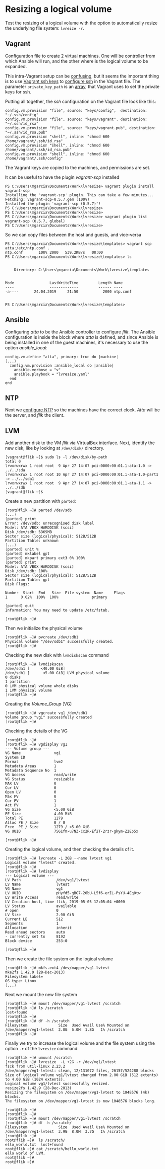 # Resizing a logical volume

Test the resizing of a logical volume with the option to automatically resize the underlying file system: `lvreize -r`.

## Vagrant

Configuration file to create 2 virtual machines. One will be controller from which Ansible will run, and the other where is the logical volume to be expanded.

This intra-Vagrant setup can be [confusing](https://stackoverflow.com/questions/27005400/vagrant-multiple-machines-inter-ssh-key-authentication), but it seems the important thing is to use [Vagrant ssh keys](https://github.com/hashicorp/vagrant/tree/master/keys) to [configure ssh](https://www.vagrantup.com/docs/vagrantfile/ssh_settings.html) in the Vagrant file. The parameter `private_key_path` is an [array](https://ermaker.github.io/blog/2015/11/18/change-insecure-key-to-my-own-key-on-vagrant.html), that Vagrant uses to set the private keys for ssh.

Putting all together, the _ssh_ configuration on the Vagrant file look like this:

    config.vm.provision "file", source: "keys/config",  destination: "~/.ssh/config"
    config.vm.provision "file", source: "keys/vagrant", destination: "~/.ssh/id_rsa"
    config.vm.provision "file", source: "keys/vagrant.pub", destination: "~/.ssh/id_rsa.pub"
    config.vm.provision "shell", inline: "chmod 600 /home/vagrant/.ssh/id_rsa"
    config.vm.provision "shell", inline: "chmod 600 /home/vagrant/.ssh/id_rsa.pub"
    config.vm.provision "shell", inline: "chmod 600 /home/vagrant/.ssh/config"

The Vagrant keys are copied to the machines, and permissions are set.

It can be useful to have the plugin _vagrant-scp_ installed

    PS C:\Users\mgarcia\Documents\Work\lvresize> vagrant plugin install vagrant-scp
    Installing the 'vagrant-scp' plugin. This can take a few minutes...
    Fetching: vagrant-scp-0.5.7.gem (100%)
    Installed the plugin 'vagrant-scp (0.5.7)'!
    PS C:\Users\mgarcia\Documents\Work\lvresize>
    PS C:\Users\mgarcia\Documents\Work\lvresize>
    PS C:\Users\mgarcia\Documents\Work\lvresize> vagrant plugin list
    vagrant-scp (0.5.7, global)
    PS C:\Users\mgarcia\Documents\Work\lvresize>

So we can copy files between the host and guests, and vice-versa

    PS C:\Users\mgarcia\Documents\Work\lvresize\templates> vagrant scp atta:/etc/ntp.conf .
    ntp.conf       100% 2000   539.2KB/s   00:00
    PS C:\Users\mgarcia\Documents\Work\lvresize\templates> ls


        Directory: C:\Users\mgarcia\Documents\Work\lvresize\templates


    Mode                LastWriteTime         Length Name
    ----                -------------         ------ ----
    -a----       24.04.2019     21:50           2000 ntp.conf


    PS C:\Users\mgarcia\Documents\Work\lvresize\templates>

## Ansible

Configuring _atta_ to be the Ansible controller to configure _flik_. The Ansible configuration is inside the block where _atta_ is defined, and since Ansible is being installed in one of the guest machines, it's necessary to use the option _ansible_local_:

    config.vm.define "atta", primary: true do |machine|
    (...)
      config.vm.provision :ansible_local do |ansible|
        ansible.verbose = "v"
        ansible.playbook = "lvresize.yaml"
      end
    end

## NTP

Next we [configure NTP](https://www.tecmint.com/install-ntp-server-in-centos/) so the machines have the correct clock. _Atta_ will be the server, and _flik_ the client.

## LVM

Add another disk to the VM _flik_ via VirtualBox interface. Next, identify the new disk, like by looking at `/dev/disk/` directory.

    [vagrant@flik ~]$ sudo ls -l /dev/disk/by-path
    total 0
    lrwxrwxrwx 1 root root  9 Apr 27 14:07 pci-0000:00:01.1-ata-1.0 -> ../../sda
    lrwxrwxrwx 1 root root 10 Apr 27 14:07 pci-0000:00:01.1-ata-1.0-part1 -> ../../sda1
    lrwxrwxrwx 1 root root  9 Apr 27 14:07 pci-0000:00:01.1-ata-1.1 -> ../../sdb
    [vagrant@flik ~]$

Create a new partition with `parted`:

    [root@flik ~]# parted /dev/sdb
    (...)
    (parted) print
    Error: /dev/sdb: unrecognised disk label
    Model: ATA VBOX HARDDISK (scsi)
    Disk /dev/sdb: 5369MB
    Sector size (logical/physical): 512B/512B
    Partition Table: unknown
    (...)
    (parted) unit %
    (parted) mklabel gpt
    (parted) mkpart primary ext3 0% 100%
    (parted) print
    Model: ATA VBOX HARDDISK (scsi)
    Disk /dev/sdb: 100%
    Sector size (logical/physical): 512B/512B
    Partition Table: gpt
    Disk Flags:

    Number  Start  End   Size  File system  Name     Flags
    1      0.02%  100%  100%               primary

    (parted) quit
    Information: You may need to update /etc/fstab.

    [root@flik ~]#

Then we initialize the physical volume

    [root@flik ~]# pvcreate /dev/sdb1
    Physical volume "/dev/sdb1" successfully created.
    [root@flik ~]#

Checking the new disk with `lvmdiskscan` command

    [root@flik ~]# lvmdiskscan
    /dev/sda1 [     <40.00 GiB]
    /dev/sdb1 [      <5.00 GiB] LVM physical volume
    0 disks
    1 partition
    0 LVM physical volume whole disks
    1 LVM physical volume
    [root@flik ~]#

Creating the _Volume_Group_ (VG)

    [root@flik ~]# vgcreate vg1 /dev/sdb1
    Volume group "vg1" successfully created
    [root@flik ~]#

Checking the details of the VG

    [root@flik ~]#
    [root@flik ~]# vgdisplay vg1
    --- Volume group ---
    VG Name               vg1
    System ID
    Format                lvm2
    Metadata Areas        1
    Metadata Sequence No  1
    VG Access             read/write
    VG Status             resizable
    MAX LV                0
    Cur LV                0
    Open LV               0
    Max PV                0
    Cur PV                1
    Act PV                1
    VG Size               <5.00 GiB
    PE Size               4.00 MiB
    Total PE              1279
    Alloc PE / Size       0 / 0
    Free  PE / Size       1279 / <5.00 GiB
    VG UUID               75G1fm-u7NZ-Cx2R-Ef2T-2rzr-gkym-Z2Ep5x

    [root@flik ~]#

Creating the logical volume, and then checking the details of it.

    [root@flik ~]# lvcreate -L 2GB --name lvtest vg1
    Logical volume "lvtest" created.
    [root@flik ~]#
    [root@flik ~]# lvdisplay
    --- Logical volume ---
    LV Path                /dev/vg1/lvtest
    LV Name                lvtest
    VG Name                vg1
    LV UUID                pHyfd5-gBG7-20bU-L5f6-erIL-PsYU-4Eq0tw
    LV Write Access        read/write
    LV Creation host, time flik, 2019-05-05 12:05:04 +0000
    LV Status              available
    # open                 0
    LV Size                2.00 GiB
    Current LE             512
    Segments               1
    Allocation             inherit
    Read ahead sectors     auto
    - currently set to     8192
    Block device           253:0

    [root@flik ~]#

Then we create the file system on the logical volume

    [root@flik ~]# mkfs.ext4 /dev/mapper/vg1-lvtest
    mke2fs 1.42.9 (28-Dec-2013)
    Filesystem label=
    OS type: Linux
    (...)

Next we mount the new file system

    [root@flik ~]# mount /dev/mapper/vg1-lvtest /scratch
    [root@flik ~]# ls /scratch
    lost+found
    [root@flik ~]#
    [root@flik ~]# df -h /scratch
    Filesystem              Size  Used Avail Use% Mounted on
    /dev/mapper/vg1-lvtest  2.0G  6.0M  1.8G   1% /scratch
    [root@flik ~]#

Finally we try to increase the logical volume and the file system using the option `-r` of the `lvresize` command

    [root@flik ~]# umount /scratch
    [root@flik ~]# lvresize  -L +2G -r /dev/vg1/lvtest
    fsck from util-linux 2.23.2
    /dev/mapper/vg1-lvtest: clean, 12/131072 files, 26157/524288 blocks
    Size of logical volume vg1/lvtest changed from 2.00 GiB (512 extents) to 4.00 GiB (1024 extents).
    Logical volume vg1/lvtest successfully resized.
    resize2fs 1.42.9 (28-Dec-2013)
    Resizing the filesystem on /dev/mapper/vg1-lvtest to 1048576 (4k) blocks.
    The filesystem on /dev/mapper/vg1-lvtest is now 1048576 blocks long.

    [root@flik ~]#
    [root@flik ~]#
    [root@flik ~]# mount /dev/mapper/vg1-lvtest /scratch
    [root@flik ~]# df -h /scratch/
    Filesystem              Size  Used Avail Use% Mounted on
    /dev/mapper/vg1-lvtest  3.9G  8.0M  3.7G   1% /scratch
    [root@flik ~]#
    root@flik ~]#  ls /scratch/
    ello_world.txt  lost+found
    root@flik ~]# cat /scratch/hello_world.txt
    ello world of LVM.
    root@flik ~]#
    root@flik ~]#